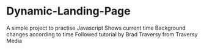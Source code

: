 # Dynamic-Landing-Page
A simple project to practise Javascript
Shows current time
Background changes according to time
Followed tutorial by Brad Traversy from Traversy Media
